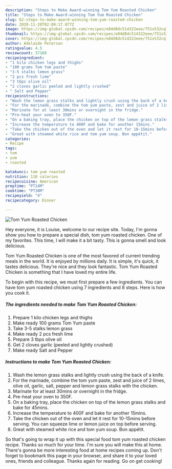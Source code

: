 ```yaml
---
description: "Steps to Make Award-winning Tom Yum Roasted Chicken"
title: "Steps to Make Award-winning Tom Yum Roasted Chicken"
slug: 62-steps-to-make-award-winning-tom-yum-roasted-chicken
date: 2020-11-20T02:09:17.077Z
image: https://img-global.cpcdn.com/recipes/e84d8dc514322eee/751x532cq70/tom-yum-roasted-chicken-recipe-main-photo.jpg
thumbnail: https://img-global.cpcdn.com/recipes/e84d8dc514322eee/751x532cq70/tom-yum-roasted-chicken-recipe-main-photo.jpg
cover: https://img-global.cpcdn.com/recipes/e84d8dc514322eee/751x532cq70/tom-yum-roasted-chicken-recipe-main-photo.jpg
author: Adelaide Peterson
ratingvalue: 4.5
reviewcount: 37160
recipeingredient:
- "1 kilo chicken legs and thighs"
- "100 grams Tom Yum paste"
- "3-5 stalks lemon grass"
- "2 pcs fresh lime"
- "3 tbps olive oil"
- "2 cloves garlic peeled and lightly crushed"
- " Salt and Pepper"
recipeinstructions:
- "Wash the lemon grass stalks and lightly crush using the back of a knife."
- "For the marinade, combine the tom yum paste, zest and juice of 2 limes, olive oil, garlic, salt, pepper and lemon grass stalks with the chicken."
- "Marinate for at least 30mins or overnight in the fridge."
- "Pre-heat your oven to 350F."
- "On a baking tray, place the chicken on top of the lemon grass stalks and bake for 45mins."
- "Increase the temperature to 400F and bake for another 15mins."
- "Take the chicken out of the oven and let it rest for 10-15mins before serving. You can squeeze lime or lemon juice on top before serving."
- "Great with steamed white rice and tom yum soup. Bon appétit."
categories:
- Recipe
tags:
- tom
- yum
- roasted

katakunci: tom yum roasted 
nutrition: 110 calories
recipecuisine: American
preptime: "PT14M"
cooktime: "PT30M"
recipeyield: "4"
recipecategory: Dinner

---
```



![Tom Yum Roasted Chicken](https://img-global.cpcdn.com/recipes/e84d8dc514322eee/751x532cq70/tom-yum-roasted-chicken-recipe-main-photo.jpg)

Hey everyone, it is Louise, welcome to our recipe site. Today, I'm gonna show you how to prepare a special dish, tom yum roasted chicken. One of my favorites. This time, I will make it a bit tasty. This is gonna smell and look delicious.

Tom Yum Roasted Chicken is one of the most favored of current trending meals in the world. It is enjoyed by millions daily. It is simple, it's quick, it tastes delicious. They're nice and they look fantastic. Tom Yum Roasted Chicken is something that I have loved my entire life.




To begin with this recipe, we must first prepare a few ingredients. You can have tom yum roasted chicken using 7 ingredients and 8 steps. Here is how you cook it.

<!--inarticleads1-->

##### The ingredients needed to make Tom Yum Roasted Chicken:

1. Prepare 1 kilo chicken legs and thighs
1. Make ready 100 grams Tom Yum paste
1. Take 3-5 stalks lemon grass
1. Make ready 2 pcs fresh lime
1. Prepare 3 tbps olive oil
1. Get 2 cloves garlic (peeled and lightly crushed)
1. Make ready  Salt and Pepper




<!--inarticleads2-->

##### Instructions to make Tom Yum Roasted Chicken:

1. Wash the lemon grass stalks and lightly crush using the back of a knife.
1. For the marinade, combine the tom yum paste, zest and juice of 2 limes, olive oil, garlic, salt, pepper and lemon grass stalks with the chicken.
1. Marinate for at least 30mins or overnight in the fridge.
1. Pre-heat your oven to 350F.
1. On a baking tray, place the chicken on top of the lemon grass stalks and bake for 45mins.
1. Increase the temperature to 400F and bake for another 15mins.
1. Take the chicken out of the oven and let it rest for 10-15mins before serving. You can squeeze lime or lemon juice on top before serving.
1. Great with steamed white rice and tom yum soup. Bon appétit.




So that's going to wrap it up with this special food tom yum roasted chicken recipe. Thanks so much for your time. I'm sure you will make this at home. There's gonna be more interesting food at home recipes coming up. Don't forget to bookmark this page in your browser, and share it to your loved ones, friends and colleague. Thanks again for reading. Go on get cooking!
